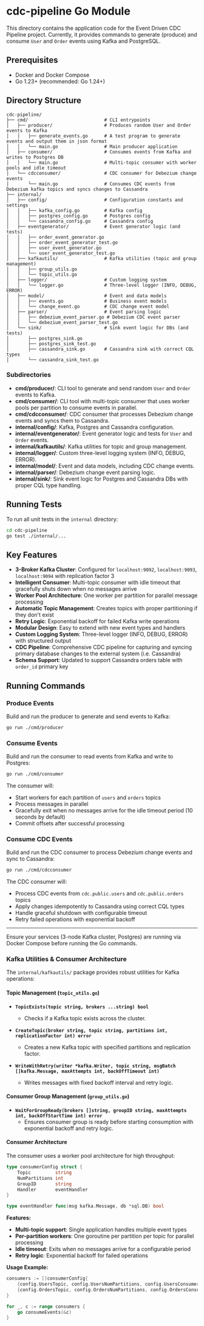 # cdc-pipeline Go Module


This directory contains the application code for the Event Driven CDC Pipeline project.
Currently, it provides commands to generate (produce) and consume `User` and `Order` events using Kafka and PostgreSQL.

## Prerequisites
- Docker and Docker Compose
- Go 1.23+ (recommended: Go 1.24+)

## Directory Structure

```
cdc-pipeline/
├── cmd/                            # CLI entrypoints
│   ├── producer/                   # Produces random User and Order events to Kafka
│   │   ├── generate_events.go      # A test program to generate events and output them in json format
│   │   └── main.go                 # Main producer application
│   ├── consumer/                   # Consumes events from Kafka and writes to Postgres DB
│   │   └── main.go                 # Multi-topic consumer with worker pools and idle timeout
│   └── cdcconsumer/                # CDC consumer for Debezium change events
│       └── main.go                 # Consumes CDC events from Debezium kafka topics and syncs changes to Cassandra
├── internal/
│   ├── config/                     # Configuration constants and settings
│   │   ├── kafka_config.go         # Kafka config
│   │   ├── postgres_config.go      # Postgres config
│   │   └── cassandra_config.go     # Cassandra config
│   ├── eventgenerator/             # Event generator logic (and tests)
│   │   ├── order_event_generator.go
│   │   ├── order_event_generator_test.go
│   │   ├── user_event_generator.go
│   │   └── user_event_generator_test.go
│   ├── kafkautils/                 # Kafka utilities (topic and group management)
│   │   ├── group_utils.go
│   │   └── topic_utils.go
│   ├── logger/                     # Custom logging system
│   │   └── logger.go               # Three-level logger (INFO, DEBUG, ERROR)
│   ├── model/                      # Event and data models
│   │   ├── events.go               # Business event models
│   │   └── change_event.go         # CDC change event model
│   ├── parser/                     # Event parsing logic
│   │   ├── debezium_event_parser.go # Debezium CDC event parser
│   │   └── debezium_event_parser_test.go
│   └── sink/                       # Sink event logic for DBs (and tests)
│       ├── postgres_sink.go
│       ├── postgres_sink_test.go
│       ├── cassandra_sink.go       # Cassandra sink with correct CQL types
│       └── cassandra_sink_test.go
```

### Subdirectories
- **cmd/producer/**: CLI tool to generate and send random `User` and `Order` events to Kafka.
- **cmd/consumer/**: CLI tool with multi-topic consumer that uses worker pools per partition to consume events in parallel.
- **cmd/cdcconsumer/**: CDC consumer that processes Debezium change events and syncs them to Cassandra.
- **internal/config/**: Kafka, Postgres and Cassandra configuration.
- **internal/eventgenerator/**: Event generator logic and tests for `User` and `Order` events.
- **internal/kafkautils/**: Kafka utilities for topic and group management.
- **internal/logger/**: Custom three-level logging system (INFO, DEBUG, ERROR).
- **internal/model/**: Event and data models, including CDC change events.
- **internal/parser/**: Debezium change event parsing logic.
- **internal/sink/**: Sink event logic for Postgres and Cassandra DBs with proper CQL type handling.

## Running Tests

To run all unit tests in the `internal` directory:

```sh
cd cdc-pipeline
go test ./internal/...
```

## Key Features

- **3-Broker Kafka Cluster**: Configured for `localhost:9092`, `localhost:9093`, `localhost:9094` with replication factor 3
- **Intelligent Consumer**: Multi-topic consumer with idle timeout that gracefully shuts down when no messages arrive
- **Worker Pool Architecture**: One worker per partition for parallel message processing
- **Automatic Topic Management**: Creates topics with proper partitioning if they don't exist
- **Retry Logic**: Exponential backoff for failed Kafka write operations
- **Modular Design**: Easy to extend with new event types and handlers
- **Custom Logging System**: Three-level logger (INFO, DEBUG, ERROR) with structured output
- **CDC Pipeline**: Comprehensive CDC pipeline for capturing and syncing primary database changes to the external system (i.e. Cassandra)
- **Schema Support**: Updated to support Cassandra orders table with `order_id` primary key

## Running Commands

### Produce Events
Build and run the producer to generate and send events to Kafka:
```sh
go run ./cmd/producer
```

### Consume Events
Build and run the consumer to read events from Kafka and write to Postgres:
```sh
go run ./cmd/consumer
```
The consumer will:
- Start workers for each partition of `users` and `orders` topics
- Process messages in parallel
- Gracefully exit when no messages arrive for the idle timeout period (10 seconds by default)
- Commit offsets after successful processing

### Consume CDC Events
Build and run the CDC consumer to process Debezium change events and sync to Cassandra:
```sh
go run ./cmd/cdcconsumer
```
The CDC consumer will:
- Process CDC events from `cdc.public.users` and `cdc.public.orders` topics
- Apply changes idempotently to Cassandra using correct CQL types
- Handle graceful shutdown with configurable timeout
- Retry failed operations with exponential backoff

---

Ensure your services (3-node Kafka cluster, Postgres) are running via Docker Compose before running the Go commands. 


### Kafka Utilities & Consumer Architecture

The `internal/kafkautils/` package provides robust utilities for Kafka operations:

#### Topic Management (`topic_utils.go`)

- **`TopicExists(topic string, brokers ...string) bool`**
  - Checks if a Kafka topic exists across the cluster.

- **`CreateTopic(broker string, topic string, partitions int, replicationFactor int) error`**
  - Creates a new Kafka topic with specified partitions and replication factor.

- **`WriteWithRetry(writer *kafka.Writer, topic string, msgBatch []kafka.Message, maxAttempts int, backOffTimeout int)`**
  - Writes messages with fixed backoff interval and retry logic.

#### Consumer Group Management (`group_utils.go`)

- **`WaitForGroupReady(brokers []string, groupID string, maxAttempts int, backOffStartTime int) error`**
  - Ensures consumer group is ready before starting consumption with exponential backoff and retry logic.

#### Consumer Architecture

The consumer uses a worker pool architecture for high throughput:

```go
type consumerConfig struct {
    Topic         string
    NumPartitions int
    GroupID       string
    Handler       eventHandler
}

type eventHandler func(msg kafka.Message, db *sql.DB) bool
```

**Features:**
- **Multi-topic support**: Single application handles multiple event types
- **Per-partition workers**: One goroutine per partition per topic for parallel processing
- **Idle timeout**: Exits when no messages arrive for a configurable period
- **Retry logic**: Exponential backoff for failed operations

**Usage Example:**
```go
consumers := []consumerConfig{
    {config.UsersTopic, config.UsersNumPartitions, config.UsersConsumerGroupId, handleUserEvent},
    {config.OrdersTopic, config.OrdersNumPartitions, config.OrdersConsumerGroupId, handleOrderEvent},
}

for _, c := range consumers {
    go consumeEvents(&c)
}
```